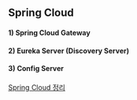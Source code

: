 ## Spring Cloud
#### 1) Spring Cloud Gateway 
#### 2) Eureka Server (Discovery Server)
#### 3) Config Server
#### 



[Spring Cloud 정리](./Spring_Cloud_%E1%84%92%E1%85%AA%E1%86%AB%E1%84%80%E1%85%A7%E1%86%BC_%E1%84%80%E1%85%AE%E1%84%8E%E1%85%AE%E1%86%A8.pdf)
